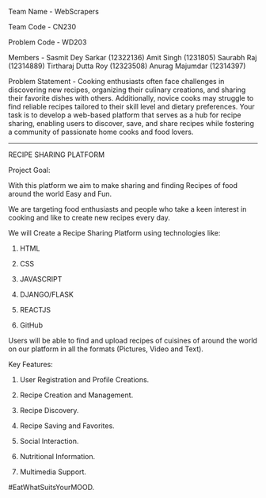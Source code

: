 Team Name - WebScrapers

Team Code - CN230

Problem Code - WD203

Members - Sasmit Dey Sarkar (12322136)
          Amit Singh (1231805)
          Saurabh Raj (12314889)
          Tirtharaj Dutta Roy (12323508)
          Anurag Majumdar (12314397)

Problem Statement - Cooking enthusiasts often face challenges in discovering new recipes, organizing their culinary creations, and sharing their favorite dishes with others. Additionally, novice cooks may struggle to find reliable recipes tailored to their skill level and dietary preferences. Your task is to develop a web-based platform that serves as a hub for recipe sharing, enabling users to discover, save, and share recipes while fostering a community of passionate home cooks and food lovers.  

************************************************************************************************************************************************************************************************************************

RECIPE SHARING PLATFORM

Project Goal:

With this platform we aim to make sharing and finding Recipes of food around the world Easy and Fun.

We are targeting food enthusiasts and people who take a keen interest in cooking and like to create new recipes every day.

We will Create a Recipe Sharing Platform using technologies like:

1. HTML

2. CSS

3. JAVASCRIPT

4. DJANGO/FLASK

5. REACTJS

6. GitHub

Users will be able to find and upload recipes of cuisines of around the world on our platform in all the formats (Pictures, Video and Text).

Key Features:

1. User Registration and Profile Creations.

2. Recipe Creation and Management.

3. Recipe Discovery.

4. Recipe Saving and Favorites.

5. Social Interaction.

6. Nutritional Information.

7. Multimedia Support.


#EatWhatSuitsYourMOOD.